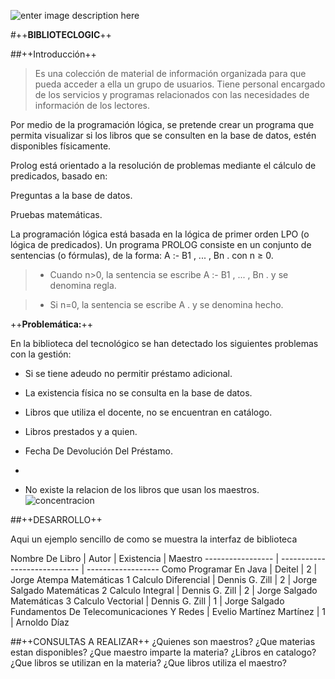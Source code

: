![enter image description here](https://lh3.googleusercontent.com/WWmZYN0Nj4SVgCeyMjdl4HlZ-4dwoN7YKy7ZuM30BN2usn_D9DHnp05_STjtUm7gcVRq0fQf=s250 "libros.jpg")

#++**BIBLIOTECLOGIC**++


##++Introducción++

>Es una colección de material de información organizada para que pueda acceder a ella un grupo de usuarios. Tiene personal encargado de los servicios y programas relacionados con las necesidades de información de los lectores.



Por medio de la programación lógica, se pretende crear un programa que permita visualizar si los libros que se consulten en la base de datos, estén disponibles físicamente.



Prolog está orientado a la resolución de problemas mediante el cálculo de predicados, basado en:

Preguntas a la base de datos.

Pruebas matemáticas.

La programación lógica está basada en la lógica de primer orden LPO (o lógica de predicados). Un programa PROLOG consiste en un conjunto de sentencias (o fórmulas), de la forma: A :- B1 , ... , Bn . con n ≥ 0.



>* Cuando n>0, la sentencia se escribe A :- B1 , ... , Bn . y se denomina regla.



>* Si n=0, la sentencia se escribe A . y se denomina hecho.



++**Problemática:**++

En la biblioteca del tecnológico se han detectado los siguientes problemas con la gestión:

- Si se tiene adeudo no permitir préstamo adicional.

- La existencia física no se consulta en la base de datos.

- Libros que utiliza el docente, no se encuentran en catálogo.

- Libros prestados y a quien.

- Fecha De Devolución Del Préstamo.
- 
- No existe la relacion de los libros que usan los maestros.
![concentracion](https://lh3.googleusercontent.com/-Htmd1CpC8WA/WMcucK4r08I/AAAAAAAAPSw/jIZGT4c64EM425yUTAE-UeexSLDF3NDNACLcB/s250/concentraci%25C3%25B3n.jpg "concentración.jpg")

##++DESARROLLO++

Aqui un ejemplo sencillo de como se muestra la interfaz de biblioteca 

 Nombre De Libro                 |      Autor       |    Existencia      | Maestro
 ----------------- | ---------------------------- | ------------------
  Como Programar En Java |    Deitel         | 2 | Jorge Atempa
Matemáticas 1 Calculo Diferencial            | Dennis G. Zill          | 2 | Jorge Salgado
Matemáticas 2 Calculo Integral         |  Dennis G. Zill        | 2 | Jorge Salgado
Matemáticas 3 Calculo Vectorial         |  Dennis G. Zill        | 1 | Jorge Salgado
Fundamentos De Telecomunicaciones Y Redes          |  Evelio Martínez Martínez        | 1 | Arnoldo Díaz

##++CONSULTAS A REALIZAR++
¿Quienes son maestros?
¿Que materias estan disponibles?
¿Que maestro imparte la materia?
¿Libros en catalogo?
¿Que libros se utilizan en la materia?
¿Que libros utiliza el maestro?
